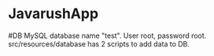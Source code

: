 # JavarushApp

#DB
MySQL database name "test".
User root, password root.
src/resources/database has 2 scripts to add data to DB.

